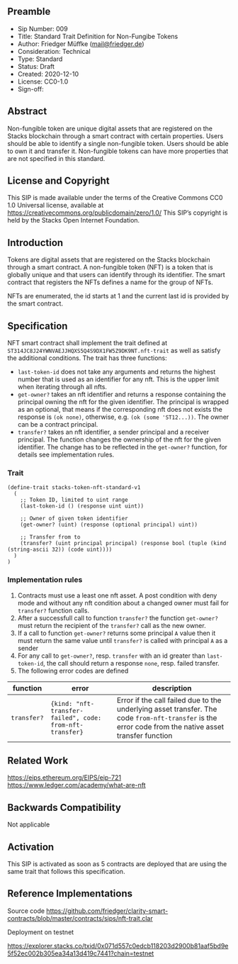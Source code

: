 ## Preamble

- Sip Number: 009
- Title: Standard Trait Definition for Non-Fungibe Tokens
- Author: Friedger Müffke (mail@friedger.de)
- Consideration: Technical
- Type: Standard
- Status: Draft
- Created: 2020-12-10
- License: CC0-1.0
- Sign-off:

## Abstract

Non-fungible token are unique digital assets that are registered on the Stacks blockchain through a smart contract with certain properties.
Users should be able to identify a single non-fungible token. Users should be able to own it and transfer it. Non-fungible tokens can have more properties
that are not specified in this standard.

## License and Copyright

This SIP is made available under the terms of the Creative Commons CC0 1.0 Universal license, available at https://creativecommons.org/publicdomain/zero/1.0/
This SIP’s copyright is held by the Stacks Open Internet Foundation.

## Introduction

Tokens are digital assets that are registered on the Stacks blockchain through a smart contract. A non-fungible token (NFT) is a token that is globally unique and that users can identify through its identifier. The smart contract that registers the NFTs defines a name for the group of NFTs.

NFTs are enumerated, the id starts at 1 and the current last id is provided by the smart contract.

## Specification

NFT smart contract shall implement the trait defined at `ST314JC8J24YWNVAEJJHQXS5Q4S9DX1FW5Z9DK9NT.nft-trait` as well as satisfy the additional conditions.
The trait has three functions:
* `last-token-id` does not take any arguments and returns the highest number that is used as an identifier for any nft. This is the upper limit when iterating through all nfts.
* `get-owner?` takes an nft identifier and returns a response containing the principal owning the nft for the given identifier. The principal is wrapped as an optional, that means if the corresponding nft does not exists the response is `(ok none)`, otherwise, e.g. `(ok (some 'ST12...))`. The owner can be a contract principal.
* `transfer?` takes an nft identifier, a sender principal and a receiver principal. The function changes the ownership of the nft for the given identifier. The change has to be reflected in the `get-owner?` function, for details see implementation rules.

### Trait

```
(define-trait stacks-token-nft-standard-v1
  (
    ;; Token ID, limited to uint range
    (last-token-id () (response uint uint))

    ;; Owner of given token identifier
    (get-owner? (uint) (response (optional principal) uint))

    ;; Transfer from to
    (transfer? (uint principal principal) (response bool (tuple (kind (string-ascii 32)) (code uint))))
  )
)
```

### Implementation rules

1. Contracts must use a least one nft asset. A post condition with deny mode and without any nft condition about a changed owner must fail for `transfer?` function calls.
1. After a successfull call to function `transfer?` the function `get-owner?` must return the recipient of the `transfer?` call as the new owner.
1. If a call to function `get-owner?` returns some principal `A` value then it must return the same value until `transfer?` is called with principal `A` as a sender
1. For any call to `get-owner?`, resp. `transfer` with an id greater than `last-token-id`, the call should return a response `none`, resp. failed transfer. 
1. The following error codes are defined

| function | error | description |
|----------|-------|-------------| 
|`transfer?`|`{kind: "nft-transfer-failed", code: from-nft-transfer}`| Error if the call failed due to the underlying asset transfer. The code `from-nft-transfer` is the error code from the native asset transfer function|

## Related Work

https://eips.ethereum.org/EIPS/eip-721
https://www.ledger.com/academy/what-are-nft

## Backwards Compatibility

Not applicable

## Activation

This SIP is activated as soon as 5 contracts are deployed that are using the same trait that follows this specification.

## Reference Implementations

Source code
https://github.com/friedger/clarity-smart-contracts/blob/master/contracts/sips/nft-trait.clar

Deployment on testnet

https://explorer.stacks.co/txid/0x071d557c0edcb118203d2900b81aaf5bd9e5f52ec002b305ea34a13d419c7441?chain=testnet
